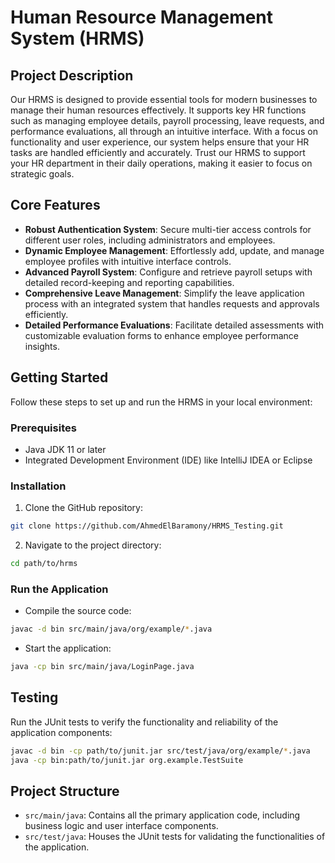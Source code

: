 # Human Resource Management System (HRMS)


## Project Description
Our HRMS is designed to provide essential tools for modern businesses to manage their human resources effectively. It supports key HR functions such as managing employee details, payroll processing, leave requests, and performance evaluations, all through an intuitive interface. With a focus on functionality and user experience, our system helps ensure that your HR tasks are handled efficiently and accurately. Trust our HRMS to support your HR department in their daily operations, making it easier to focus on strategic goals.

## Core Features
- **Robust Authentication System**: Secure multi-tier access controls for different user roles, including administrators and employees.
- **Dynamic Employee Management**: Effortlessly add, update, and manage employee profiles with intuitive interface controls.
- **Advanced Payroll System**: Configure and retrieve payroll setups with detailed record-keeping and reporting capabilities.
- **Comprehensive Leave Management**: Simplify the leave application process with an integrated system that handles requests and approvals efficiently.
- **Detailed Performance Evaluations**: Facilitate detailed assessments with customizable evaluation forms to enhance employee performance insights.

## Getting Started
Follow these steps to set up and run the HRMS in your local environment:

### Prerequisites
- Java JDK 11 or later
- Integrated Development Environment (IDE) like IntelliJ IDEA or Eclipse

### Installation
1. Clone the GitHub repository:
```bash
git clone https://github.com/AhmedElBaramony/HRMS_Testing.git
```
2. Navigate to the project directory:
```bash
cd path/to/hrms
```
### Run the Application
- Compile the source code:
```bash
javac -d bin src/main/java/org/example/*.java
```
- Start the application:
```bash
java -cp bin src/main/java/LoginPage.java
```

## Testing
Run the JUnit tests to verify the functionality and reliability of the application components:
```bash
javac -d bin -cp path/to/junit.jar src/test/java/org/example/*.java
java -cp bin:path/to/junit.jar org.example.TestSuite
```

## Project Structure
- `src/main/java`: Contains all the primary application code, including business logic and user interface components.
- `src/test/java`: Houses the JUnit tests for validating the functionalities of the application.
